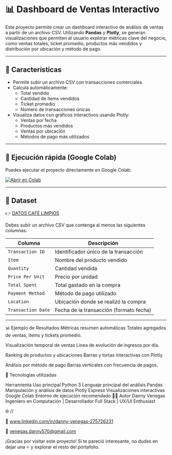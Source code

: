 # 📊 Dashboard de Ventas Interactivo

Este proyecto permite crear un dashboard interactivo de análisis de ventas a partir de un archivo CSV. Utilizando **Pandas** y **Plotly**, se generan visualizaciones que permiten al usuario explorar métricas clave del negocio, como ventas totales, ticket promedio, productos más vendidos y distribución por ubicación y método de pago.

---

## 📌 Características

- Permite subir un archivo CSV con transacciones comerciales.
- Calcula automáticamente:
  - Total vendido
  - Cantidad de ítems vendidos
  - Ticket promedio
  - Número de transacciones únicas
- Visualiza datos con gráficos interactivos usando Plotly:
  - Ventas por fecha
  - Productos más vendidos
  - Ventas por ubicación
  - Métodos de pago más utilizados

---

## 🚀 Ejecución rápida (Google Colab)

Puedes ejecutar el proyecto directamente en Google Colab:

[![Abrir en Colab](https://colab.research.google.com/assets/colab-badge.svg)](https://colab.research.google.com/)

---

## 📁 Dataset

👉 [DATOS CAFÉ LIMPIOS](https://www.kaggle.com/datasets/maurosteban99/datos-caf-limpios/data)

Debes subir un archivo CSV que contenga al menos las siguientes columnas:

| Columna            | Descripción                                |
|--------------------|--------------------------------------------|
| `Transaction ID`   | Identificador único de la transacción      |
| `Item`             | Nombre del producto vendido                |
| `Quantity`         | Cantidad vendida                           |
| `Price Per Unit`   | Precio por unidad                          |
| `Total Spent`      | Total gastado en la compra                 |
| `Payment Method`   | Método de pago utilizado                   |
| `Location`         | Ubicación donde se realizó la compra       |
| `Transaction Date` | Fecha de la transacción (formato fecha)    |

---


📊 Ejemplo de Resultados
Métricas resumen automáticas
Totales agregados de ventas, ítems y tickets promedio.

Visualización temporal de ventas
Línea de evolución de ingresos por día.

Ranking de productos y ubicaciones
Barras y tortas interactivas con Plotly.

Análisis por método de pago
Barras verticales con frecuencia de pagos.

🧩 Tecnologías utilizadas

Herramienta	Uso principal
Python 3	Lenguaje principal del análisis
Pandas	Manipulación y análisis de datos
Plotly Express	Visualizaciones interactivas
Google Colab	Entorno de ejecución recomendado
👨‍💻 Autor
Danny Venegas
Ingeniero en Computación | Desarrollador Full Stack | UX/UI Enthusiast

🌐 //

💼 www.linkedin.com/in/danny-venegas-275726231

📧 venegas.danny570@gmail.com

¡Gracias por visitar este proyecto!
Si te pareció interesante, no dudes en dejar una ⭐ y explorar el resto del portafolio.
